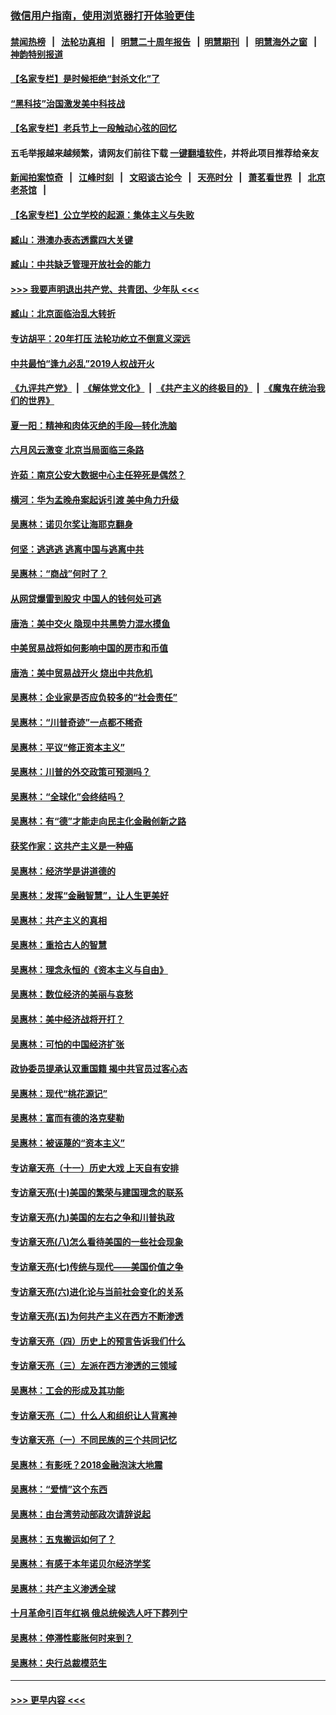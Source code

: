 ### [微信用户指南，使用浏览器打开体验更佳](https://github.com/gfw-breaker/banned-news1/blob/master/indexes/wechat-guide.md?t=0)
#### [禁闻热榜](热点新闻.md?t=0)  &nbsp;&nbsp;|&nbsp;&nbsp; [法轮功真相](https://github.com/gfw-breaker/truth/blob/master/README.md?t=0) &nbsp;&nbsp;|&nbsp;&nbsp; [明慧二十周年报告](https://github.com/gfw-breaker/mh-reports/blob/master/README.md?t=0) &nbsp;&nbsp;|&nbsp;&nbsp;[明慧期刊](https://github.com/gfw-breaker/mh-qikan) &nbsp;&nbsp;|&nbsp;&nbsp; [明慧海外之窗](https://github.com/gfw-breaker/mh-news/blob/master/README.md?t=0) &nbsp;&nbsp;|&nbsp;&nbsp; [神韵特别报道](https://github.com/gfw-breaker/mh-news/blob/master/shenyun.md?t=0)
#### [【名家专栏】是时候拒绝“封杀文化”了](../pages/nsc423/n11814093.md?t=02150922) 
#### [“黑科技”治国激发美中科技战](../pages/nsc423/n11638056.md?t=02150922) 
#### [【名家专栏】老兵节上一段触动心弦的回忆](../pages/nsc423/n11646016.md?t=02150922) 
#### 五毛举报越来越频繁，请网友们前往下载 [一键翻墙软件](https://github.com/gfw-breaker/ssr-accounts)，并将此项目推荐给亲友
#### [新闻拍案惊奇](https://github.com/gfw-breaker/banned-news1/blob/master/pages/link4.md) &nbsp;&nbsp;|&nbsp;&nbsp; [江峰时刻](https://github.com/gfw-breaker/banned-news1/blob/master/pages/link4.md) &nbsp;&nbsp;|&nbsp;&nbsp; [文昭谈古论今](https://github.com/gfw-breaker/banned-news1/blob/master/pages/link4.md) &nbsp;&nbsp;|&nbsp;&nbsp; [天亮时分](https://github.com/gfw-breaker/banned-news1/blob/master/pages/link4.md) &nbsp;&nbsp;|&nbsp;&nbsp; [萧茗看世界](https://github.com/gfw-breaker/banned-news1/blob/master/pages/link4.md) &nbsp;&nbsp;|&nbsp;&nbsp; [北京老茶馆](https://github.com/gfw-breaker/banned-news1/blob/master/pages/link4.md) &nbsp;&nbsp;|&nbsp;&nbsp; 
#### [【名家专栏】公立学校的起源：集体主义与失败](../pages/nsc423/n11601833.md?t=02150922) 
#### [臧山：港澳办表态透露四大关键](../pages/nsc423/n11421628.md?t=02150922) 
#### [臧山：中共缺乏管理开放社会的能力](../pages/nsc423/n11407457.md?t=02150922) 
#### [>>> 我要声明退出共产党、共青团、少年队 <<<](https://github.com/begood0513/goodnews/blob/master/quit/letter.md) 
#### [臧山：北京面临治乱大转折](../pages/nsc423/n11406895.md?t=02150922) 
#### [专访胡平：20年打压 法轮功屹立不倒意义深远](../pages/nsc423/n11398800.md?t=02150922) 
#### [中共最怕“逢九必乱”2019人权战开火](../pages/nsc423/n11385248.md?t=02150922) 
#### [《九评共产党》](https://github.com/begood0513/9ping.md/blob/master/README.md) &nbsp;|&nbsp; [《解体党文化》](../../../../jtdwh.md/blob/master/README.md)  &nbsp;|&nbsp; [《共产主义的终极目的》](../../../../gczydzjmd.md/blob/master/README.md) &nbsp;|&nbsp; [《魔鬼在统治我们的世界》](../../../../mgztzwmdsj.md/blob/master/README.md) 
#### [夏一阳：精神和肉体灭绝的手段—转化洗脑](../pages/nsc423/n11368250.md?t=02150922) 
#### [六月风云激变 北京当局面临三条路](../pages/nsc423/n11313668.md?t=02150922) 
#### [许茹：南京公安大数据中心主任猝死是偶然？](../pages/nsc423/n11064744.md?t=02150922) 
#### [横河：华为孟晚舟案起诉引渡 美中角力升级](../pages/nsc423/n11027230.md?t=02150922) 
#### [吴惠林：诺贝尔奖让海耶克翻身](../pages/nsc423/n10890049.md?t=02150922) 
#### [何坚：逃逃逃 逃离中国与逃离中共](../pages/nsc423/n10592891.md?t=02150922) 
#### [吴惠林：“商战”何时了？](../pages/nsc423/n10573558.md?t=02150922) 
#### [从网贷爆雷到股灾 中国人的钱何处可逃](../pages/nsc423/n10572800.md?t=02150922) 
#### [唐浩：美中交火 隐现中共黑势力混水摸鱼](../pages/nsc423/n10544040.md?t=02150922) 
#### [中美贸易战将如何影响中国的房市和币值](../pages/nsc423/n10543697.md?t=02150922) 
#### [唐浩：美中贸易战开火 烧出中共危机](../pages/nsc423/n10540126.md?t=02150922) 
#### [吴惠林：企业家是否应负较多的“社会责任”](../pages/nsc423/n10535022.md?t=02150922) 
#### [吴惠林：“川普奇迹”一点都不稀奇](../pages/nsc423/n10512808.md?t=02150922) 
#### [吴惠林：平议“修正资本主义”](../pages/nsc423/n10495724.md?t=02150922) 
#### [吴惠林：川普的外交政策可预测吗？](../pages/nsc423/n10462387.md?t=02150922) 
#### [吴惠林：“全球化”会终结吗？](../pages/nsc423/n10452838.md?t=02150922) 
#### [吴惠林：有“德”才能走向民主化金融创新之路](../pages/nsc423/n10432292.md?t=02150922) 
#### [获奖作家：这共产主义是一种癌](../pages/nsc423/n10431541.md?t=02150922) 
#### [吴惠林：经济学是讲道德的](../pages/nsc423/n10398014.md?t=02150922) 
#### [吴惠林：发挥“金融智慧”，让人生更美好](../pages/nsc423/n10375019.md?t=02150922) 
#### [吴惠林：共产主义的真相](../pages/nsc423/n10351394.md?t=02150922) 
#### [吴惠林：重拾古人的智慧](../pages/nsc423/n10337691.md?t=02150922) 
#### [吴惠林：理念永恒的《资本主义与自由》](../pages/nsc423/n10316274.md?t=02150922) 
#### [吴惠林：数位经济的美丽与哀愁](../pages/nsc423/n10292946.md?t=02150922) 
#### [吴惠林：美中经济战将开打？](../pages/nsc423/n10258825.md?t=02150922) 
#### [吴惠林：可怕的中国经济扩张](../pages/nsc423/n10219147.md?t=02150922) 
#### [政协委员提承认双重国籍 揭中共官员过客心态](../pages/nsc423/n10208809.md?t=02150922) 
#### [吴惠林：现代“桃花源记”](../pages/nsc423/n10185234.md?t=02150922) 
#### [吴惠林：富而有德的洛克斐勒](../pages/nsc423/n10142264.md?t=02150922) 
#### [吴惠林：被诬蔑的“资本主义”](../pages/nsc423/n10124816.md?t=02150922) 
#### [专访章天亮（十一）历史大戏 上天自有安排](../pages/nsc423/n10094905.md?t=02150922) 
#### [专访章天亮(十)美国的繁荣与建国理念的联系](../pages/nsc423/n10094899.md?t=02150922) 
#### [专访章天亮(九)美国的左右之争和川普执政](../pages/nsc423/n10094889.md?t=02150922) 
#### [专访章天亮(八)怎么看待美国的一些社会现象](../pages/nsc423/n10094857.md?t=02150922) 
#### [专访章天亮(七)传统与现代——美国价值之争](../pages/nsc423/n10093140.md?t=02150922) 
#### [专访章天亮(六)进化论与当前社会变化的关系](../pages/nsc423/n10092036.md?t=02150922) 
#### [专访章天亮(五)为何共产主义在西方不断渗透](../pages/nsc423/n10083620.md?t=02150922) 
#### [专访章天亮（四）历史上的预言告诉我们什么](../pages/nsc423/n10083606.md?t=02150922) 
#### [专访章天亮（三）左派在西方渗透的三领域](../pages/nsc423/n10081115.md?t=02150922) 
#### [吴惠林：工会的形成及其功能](../pages/nsc423/n10080633.md?t=02150922) 
#### [专访章天亮（二）什么人和组织让人背离神](../pages/nsc423/n10076637.md?t=02150922) 
#### [专访章天亮（一）不同民族的三个共同记忆](../pages/nsc423/n10074188.md?t=02150922) 
#### [吴惠林：有影呒？2018金融泡沫大地震](../pages/nsc423/n10040534.md?t=02150922) 
#### [吴惠林：“爱情”这个东西](../pages/nsc423/n10019423.md?t=02150922) 
#### [吴惠林：由台湾劳动部政次请辞说起](../pages/nsc423/n9979679.md?t=02150922) 
#### [吴惠林：五鬼搬运如何了？](../pages/nsc423/n9925338.md?t=02150922) 
#### [吴惠林：有感于本年诺贝尔经济学奖](../pages/nsc423/n9871883.md?t=02150922) 
#### [吴惠林：共产主义渗透全球](../pages/nsc423/n9812748.md?t=02150922) 
#### [十月革命引百年红祸 俄总统候选人吁下葬列宁](../pages/nsc423/n9810182.md?t=02150922) 
#### [吴惠林：停滞性膨胀何时来到？](../pages/nsc423/n9764136.md?t=02150922) 
#### [吴惠林：央行总裁模范生](../pages/nsc423/n9728134.md?t=02150922) 

----
#### [ >>> 更早内容 <<< ](../indexes/nsc423-earlier.md)

